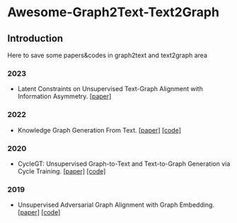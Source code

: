 # Awesome-Graph2Text-Text2Graph

## Introduction
Here to save some papers&codes in graph2text and text2graph area

### 2023
- Latent Constraints on Unsupervised Text-Graph Alignment with Information Asymmetry. [[paper]](https://ojs.aaai.org/index.php/AAAI/article/view/26600)

### 2022
- Knowledge Graph Generation From Text. [[paper]](https://arxiv.org/abs/2211.10511) [[code]](https://github.com/IBM/Grapher)

### 2020
- CycleGT: Unsupervised Graph-to-Text and Text-to-Graph Generation via Cycle Training. [[paper]](https://arxiv.org/abs/2006.04702) [[code]](https://github.com/QipengGuo/CycleGT)

### 2019
- Unsupervised Adversarial Graph Alignment with Graph Embedding. [[paper]](https://arxiv.org/pdf/1907.00544.pdf) [[code]](https://github.com/ZheHanLiang/UAGA)


